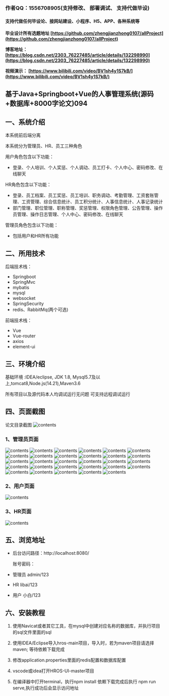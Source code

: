 ### 作者QQ：1556708905(支持修改、 部署调试、 支持代做毕设)

#### 支持代做任何毕设论、接网站建设、小程序、H5、APP、各种系统等

**毕业设计所有选题地址 [https://github.com/zhengjianzhong0107/allProject](https://github.com/zhengjianzhong0107/allProject)**

**博客地址：
[https://blog.csdn.net/2303_76227485/article/details/132298990](https://blog.csdn.net/2303_76227485/article/details/132298990)**

**视频演示：
[https://www.bilibili.com/video/BV1sh4y1S7kB/](https://www.bilibili.com/video/BV1sh4y1S7kB/)**

 

## 基于Java+Springboot+Vue的人事管理系统(源码+数据库+8000字论文)094

## 一、系统介绍

本系统前后端分离

本系统分为管理员、HR、员工三种角色

用户角色包含以下功能：

- 登录、个人培训、个人奖惩、个人调动、员工打卡、个人中心、密码修改、在线聊天

HR角色包含以下功能：

- 登录、员工档案、员工奖惩、员工培训、职务调动、考勤管理、工资套账管理、工资管理、综合信息统计、员工积分统计、人事信息统计、人事记录统计
- 部门管理、职位管理、职称管理、奖惩管理、权限角色管理、公告管理、操作员管理、操作日志管理、个人中心、密码修改、在线聊天

管理员角色包含以下功能：

- 包括用户和HR所有功能

## 二、所用技术

后端技术栈：

- Springboot
- SpringMvc
- mybatis
- mysql
- websocket
- SpringSecurity
- redis、RabbitMq(两个可选)

前端技术栈：

- Vue
- Vue-router
- axios
- element-ui

## 三、环境介绍

基础环境 :IDEA/eclipse, JDK 1.8, Mysql5.7及以上,tomcat8,Node.js(14.21),Maven3.6

所有项目以及源代码本人均调试运行无问题 可支持远程调试运行

## 四、页面截图

论文目录截图
![contents](./picture/picture0.png)

### 1、管理员页面

![contents](./picture/picture1.png)
![contents](./picture/picture01.png)
![contents](./picture/picture2.png)
![contents](./picture/picture3.png)
![contents](./picture/picture4.png)
![contents](./picture/picture5.png)
![contents](./picture/picture6.png)
![contents](./picture/picture7.png)
![contents](./picture/picture8.png)
![contents](./picture/picture9.png)
![contents](./picture/picture10.png)
![contents](./picture/picture11.png)
![contents](./picture/picture12.png)
![contents](./picture/picture13.png)
![contents](./picture/picture14.png)
![contents](./picture/picture15.png)
![contents](./picture/picture16.png)
![contents](./picture/picture17.png)
![contents](./picture/picture18.png)
![contents](./picture/picture19.png)
![contents](./picture/picture20.png)
![contents](./picture/picture21.png)
![contents](./picture/picture22.png)
![contents](./picture/picture23.png)
![contents](./picture/picture24.png)
![contents](./picture/picture25.png)
![contents](./picture/picture26.png)
![contents](./picture/picture27.png)
![contents](./picture/picture28.png)

### 2、用户页面

![contents](./picture/picture29.png)

### 3、HR页面

![contents](./picture/picture30.png)

## 五、浏览地址

- 后台访问路径：http://localhost:8080/
  
  账号密码：
- 管理员  admin/123
- HR     libai/123
- 用户    小白/123

## 六、安装教程

1. 使用Navicat或者其它工具，在mysql中创建对应名称的数据库，并执行项目的sql文件里面的sql

2. 使用IDEA/Eclipse导入hros-main项目，导入时，若为maven项目请选择maven; 等待依赖下载完成

3. 修改application.properties里面的redis配置和数据库配置

4. vscode或idea打开HROS-UI-master项目

5. 在编译器中打开terminal，执行npm install 依赖下载完成后执行 npm run serve,执行成功后会显示访问地址

